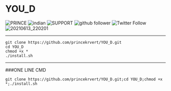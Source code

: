 # YOU_D
![PRINCE](https://img.shields.io/badge/PRINCE%20-KUMAR-imortant?style=for-the-badge&logo=appveyor)
![indian](https://img.shields.io/badge/An%20-Indian-brightgreen?style=for-the-badge&logo=appveyor)
![SUPPORT](https://img.shields.io/badge/Support_us%20-%F0%9F%92%9F%F0%9F%92%9F-orange?style=for-the-badge&logo=appveyor)
![github follower](https://img.shields.io/github/followers/princekrvert?color=%23ff0000&style=for-the-badge)
![Twitter Follow](https://img.shields.io/twitter/follow/princekrvert?color=%23ff0000&label=%40princekrvert&style=for-the-badge)
![20210613_220201](https://user-images.githubusercontent.com/56459297/121815573-cce94d80-cc94-11eb-8915-6054d030a62a.jpg)
***
``` 
git clone https://github.com/princekrvert/YOU_D.git
cd YOU_D
chmod +x *
./install.sh
```
***
###ONE LINE CMD 
```
git clone https://github.com/princekrvert/YOU_D.git;cd YOU_D;chmod +x *;./install.sh
```
